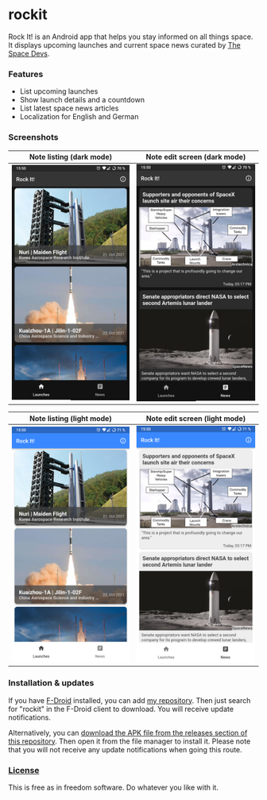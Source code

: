 # rockit
Rock It! is an Android app that helps you stay informed on all things space. It displays upcoming launches and current space news curated by [The Space Devs](https://thespacedevs.com/).


### Features
- List upcoming launches
- Show launch details and a countdown
- List latest space news articles
- Localization for English and German

### Screenshots
|                    Note listing (dark mode)                    |              Note edit screen  (dark mode)               |
| :------------------------------------------------------------: | :------------------------------------------------------: |
| ![Launch listing](.github/screenshots/d-launches.png?raw=true) | ![News listing](.github/screenshots/d-news.png?raw=true) |

|                   Note listing (light mode)                    |              Note edit screen  (light mode)              |
| :------------------------------------------------------------: | :------------------------------------------------------: |
| ![Launch listing](.github/screenshots/l-launches.png?raw=true) | ![News listing](.github/screenshots/l-news.png?raw=true) |


### Installation & updates
If you have [F-Droid](https://f-droid.org/) installed, you can add [my repository](https://github.com/xarantolus/fdroid). Then just search for "rockit" in the F-Droid client to download. You will receive update notifications.

Alternatively, you can [download the APK file from the releases section of this repository](https://github.com/xarantolus/rockit/releases/latest). Then open it from the file manager to install it. Please note that you will not receive any update notifications when going this route.


### [License](LICENSE)
This is free as in freedom software. Do whatever you like with it.
